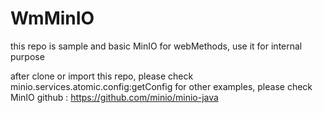 # WmMinIO
this repo is sample and basic MinIO for webMethods, use it for internal purpose

after clone or import this repo, please check minio.services.atomic.config:getConfig
for other examples, please check MinIO github : https://github.com/minio/minio-java
